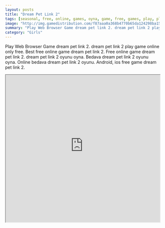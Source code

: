 ```yaml
---
layout: posts
title: "Dream Pet Link 2"
tags: [seasonal, free, online, games, oyna, game, free, games, play, play, games]
image: "http://img.gamedistribution.com/f87aaa0a368b4770b65da124298ba153.jpg"
summary: "Play Web Browser Game dream pet link 2. dream pet link 2 play game online only free. Best free online game dream pet link 2. Free online game dream pet link 2. dream pet link 2 oyunu oyna. Bedava dream pet link 2 oyunu oyna. Online bedava dream pet link 2 oyunu. Android, ios free game dream pet link 2."
category: "Girls"
---
```


Play Web Browser Game dream pet link 2. dream pet link 2 play game online only free. Best free online game dream pet link 2. Free online game dream pet link 2. dream pet link 2 oyunu oyna. Bedava dream pet link 2 oyunu oyna. Online bedava dream pet link 2 oyunu. Android, ios free game dream pet link 2.

<iframe width="100%" height="480px;" src="http://flash.gamedistribution.com?game=f87aaa0a368b4770b65da124298ba153"></iframe>